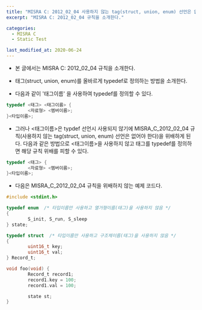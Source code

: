 ```yaml
---
title: "MISRA C: 2012_02_04 사용하지 않는 tag(struct, union, enum) 선언은 없어야 한다."
excerpt: "MISRA C: 2012_02_04 규칙을 소개한다."

categories:
  - MISRA C
  - Static Test

last_modified_at: 2020-06-24
---
```

- 본 글에서는 MISRA C: 2012_02_04 규칙을 소개한다.
- 태그(struct, union, enum)를 올바르게 typedef로 정의하는 방법을 소개한다.

- 다음과 같이 '태그이름' 을 사용하여 typedef를 정의할 수 있다.

```c
typedef <태그> <태그이름> {
       	<자료형> <멤버이름>;
}<타입이름>;
```

- 그러나 <태그이름>은 typdef 선언시 사용되지 않기에 MISRA_C_2012_02_04 규칙(사용하지 않는 tag(struct, union, enum) 선언은 없어야 한다)을 위배하게 된다. 다음과 같은 방법으로 <태그이름>을 사용하지 않고 태그를 typedef를 정의하면 해당 규칙 위배를 피할 수 있다.

```c
typedef <태그> {
       	<자료형> <멤버이름>;
}<타입이름>;
```

- 다음은 MISRA_C_2012_02_04 규칙을 위배하지 않는 예제 코드다.

```c
#include <stdint.h>

typedef enum  /* 타입이름만 사용하고 열거형이름(태그)을 사용하지 않음 */
{
       	S_init, S_run, S_sleep
} state;

typedef struct  /* 타입이름만 사용하고 구조체이름(태그)을 사용하지 않음 */
{
       	uint16_t key;
       	uint16_t val;
} Record_t;

void foo(void) {
       	Record_t record1;
       	record1.key = 100;
       	record1.val = 100;

       	state st;
}
```
